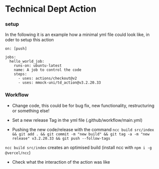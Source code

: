 # Technical Dept Action

### setup

In the following it is an example how a minimal yml file could look like, in oder to setup this action 

```
on: [push]

jobs:
  hello_world_job:
    runs-on: ubuntu-latest
    name: A job to control the code
    steps:
      - uses: actions/checkout@v2
      - uses: mmock-uni/td_action@v3.2.20.33
```

### Workflow

- Change code, this could be for bug fix, new functionality, restructuring or something else!

- Set a new release Tag in the yml file (.github/workflow/main.yml)

- Pushing the new code/release with the command `ncc build src/index && git add . && git commit -m "new build" && git tag -a -m "new release" v3.2.20.33 && git push --follow-tags`

 `ncc build src/index` creates an optimised build (install ncc with `npm i -g @vercel/ncc`)
 
- Check what the interaction of the action was like